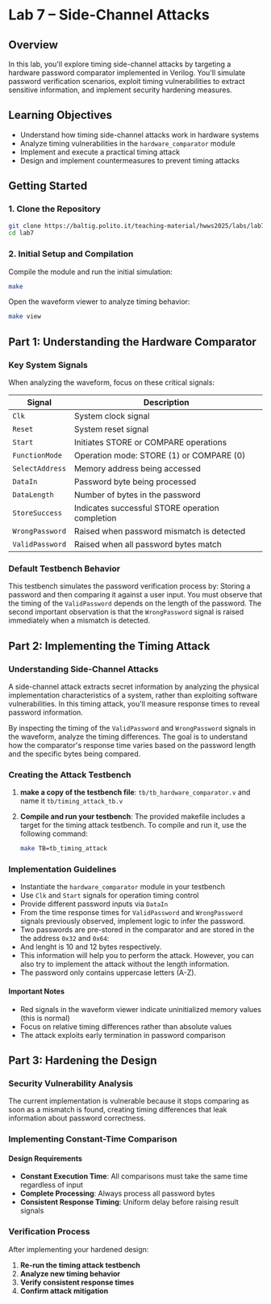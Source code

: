 # Lab 7 – Side-Channel Attacks

## Overview
In this lab, you'll explore timing side-channel attacks by targeting a hardware password comparator
implemented in Verilog. You'll simulate password verification scenarios, exploit timing
vulnerabilities to extract sensitive information, and implement security hardening measures.

## Learning Objectives
- Understand how timing side-channel attacks work in hardware systems
- Analyze timing vulnerabilities in the `hardware_comparator` module
- Implement and execute a practical timing attack
- Design and implement countermeasures to prevent timing attacks

## Getting Started
### 1. Clone the Repository
```bash
git clone https://baltig.polito.it/teaching-material/hwws2025/labs/lab7.git
cd lab7
```

### 2. Initial Setup and Compilation
Compile the module and run the initial simulation:
```bash
make
```

Open the waveform viewer to analyze timing behavior:
```bash
make view
```

## Part 1: Understanding the Hardware Comparator

### Key System Signals
When analyzing the waveform, focus on these critical signals:

| Signal | Description |
|--------|-------------|
| `Clk` | System clock signal |
| `Reset` | System reset signal |
| `Start` | Initiates STORE or COMPARE operations |
| `FunctionMode` | Operation mode: STORE (1) or COMPARE (0) |
| `SelectAddress` | Memory address being accessed |
| `DataIn` | Password byte being processed |
| `DataLength` | Number of bytes in the password |
| `StoreSuccess` | Indicates successful STORE operation completion |
| `WrongPassword` | Raised when password mismatch is detected |
| `ValidPassword` | Raised when all password bytes match |

### Default Testbench Behavior
This testbench simulates the password verification process by: Storing a password and then comparing
it against a user input. You must observe that the timing of the `ValidPassword` depends on the
length of the password.
The second important observation is that the `WrongPassword` signal is raised immediately when a
mismatch is detected.

## Part 2: Implementing the Timing Attack
### Understanding Side-Channel Attacks
A side-channel attack extracts secret information by analyzing the physical implementation
characteristics of a system, rather than exploiting software vulnerabilities. In this timing attack,
you'll measure response times to reveal password information.

By inspecting the timing of the `ValidPassword` and `WrongPassword` signals in the waveform, analyze
the timing differences. The goal is to understand how the comparator's response time varies based on
the password length and the specific bytes being compared.

### Creating the Attack Testbench

1. **make a copy of the testbench file**: `tb/tb_hardware_comparator.v` and name it `tb/timing_attack_tb.v`

2. **Compile and run your testbench**:
The provided makefile includes a target for the timing attack testbench. To compile and run it, use
the following command:
   ```bash
   make TB=tb_timing_attack
   ```

### Implementation Guidelines

- Instantiate the `hardware_comparator` module in your testbench
- Use `Clk` and `Start` signals for operation timing control
- Provide different password inputs via `DataIn`
- From the time response times for `ValidPassword` and `WrongPassword` signals previously observed, 
  implement logic to infer the password.
- Two passwords are pre-stored in the comparator and are stored in the the address `0x32` and `0x64`:
- And lenght is 10 and 12 bytes respectively.
- This information will help you to perform the attack. However, you can also try to implement the
  attack without the length information.
- The password only contains uppercase letters (A-Z).

#### Important Notes
- Red signals in the waveform viewer indicate uninitialized memory values (this is normal)
- Focus on relative timing differences rather than absolute values
- The attack exploits early termination in password comparison

## Part 3: Hardening the Design

### Security Vulnerability Analysis
The current implementation is vulnerable because it stops comparing as soon as a mismatch is found,
creating timing differences that leak information about password correctness.

### Implementing Constant-Time Comparison

#### Design Requirements
- **Constant Execution Time**: All comparisons must take the same time regardless of input
- **Complete Processing**: Always process all password bytes
- **Consistent Response Timing**: Uniform delay before raising result signals

### Verification Process
After implementing your hardened design:

1. **Re-run the timing attack testbench**
2. **Analyze new timing behavior**
3. **Verify consistent response times**
4. **Confirm attack mitigation**
